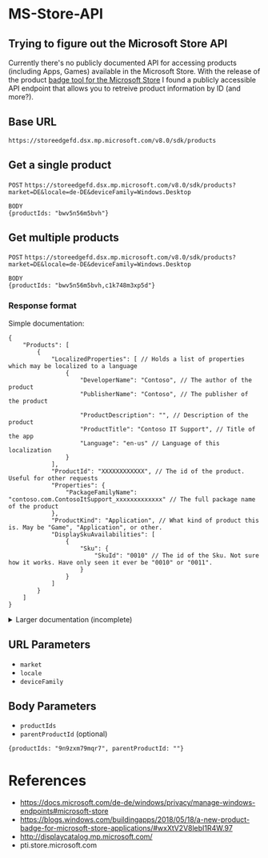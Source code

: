 # MS-Store-API
## Trying to figure out the Microsoft Store API

Currently there's no publicly documented API for accessing products (including Apps, Games) available in the Microsoft Store.
With the release of the product [badge tool for the Microsoft Store](https://blogs.windows.com/buildingapps/2018/05/18/a-new-product-badge-for-microsoft-store-applications/) I found a publicly accessible API endpoint that allows you to retreive product information by ID (and more?).

## Base URL
`https://storeedgefd.dsx.mp.microsoft.com/v8.0/sdk/products`

## Get a single product
`POST`
`https://storeedgefd.dsx.mp.microsoft.com/v8.0/sdk/products?market=DE&locale=de-DE&deviceFamily=Windows.Desktop`

```
BODY
{productIds: "bwv5n56m5bvh"}
```

## Get multiple products

`POST`
`https://storeedgefd.dsx.mp.microsoft.com/v8.0/sdk/products?market=DE&locale=de-DE&deviceFamily=Windows.Desktop`

```
BODY
{productIds: "bwv5n56m5bvh,c1k748m3xp5d"}
``` 

### Response format

Simple documentation:

```jsonc
{
    "Products": [
        {
            "LocalizedProperties": [ // Holds a list of properties which may be localized to a language
                {
                    "DeveloperName": "Contoso", // The author of the product
                    "PublisherName": "Contoso", // The publisher of the product

                    "ProductDescription": "", // Description of the product
                    "ProductTitle": "Contoso IT Support", // Title of the app
                    "Language": "en-us" // Language of this localization
                }
            ],
            "ProductId": "XXXXXXXXXXXX", // The id of the product. Useful for other requests
            "Properties": {
                "PackageFamilyName": "contoso.com.ContosoItSupport_xxxxxxxxxxxxx" // The full package name of the product
            },
            "ProductKind": "Application", // What kind of product this is. May be "Game", "Application", or other.
            "DisplaySkuAvailabilities": [
                {
                    "Sku": {
                        "SkuId": "0010" // The id of the Sku. Not sure how it works. Have only seen it ever be "0010" or "0011".
                    }
                }
            ]
        }
    ]
}
```

<details>
<summary>Larger documentation (incomplete)</summary>

```jsonc
{
    "Products": [
        {
            "LocalizedProperties": [
                {
                    "DeveloperName": "<DEVELOPER NAME>",
                    "PublisherName": "<PUBLISHER NAME>",
                    "Images": [
                        {
                            "Caption": "<CAPTION>",
                            "Height": /*<HEIGHT>*/,
                            "ImagePurpose": "<Logo OR Tile>",
                            "Uri": "<IMAGE URI>" // The URI is in the format: //<host>/<path>, lacking the schema. HTTPS is assumed.
                        }
                    ],
                    "ProductDescription": "<DESCRIPTION>",
                    "ProductTitle": "<TITLE>",
                    "SearchTitles": [ // A list of search tags
                        {
                            "SearchTitleString": "<SEARCH RESULTS TAG>",
                            "SearchTitleType": "SearchHint"
                        },
                    ],
                    "Language": "<LANGUAGE>",
                    "ShortDescription": "<SHORT DESCRIPTION>"
                }
            ],
            "MarketProperties": [
                {
                    "RelatedProducts": [] // A list of related products
                }
            ],
            "ProductId": "<PRODUCT ID>",
            "Properties": {
                "PackageFamilyName": "<PACKAGE NAME>"
            },
            "ProductKind": "<Game OR App>",
            "DisplaySkuAvailabilities": [
                {
                    "Sku": {
                        "SkuId": "<SKU ID>"
                    }
                },
            ],
            "AverageRating": /*<RATING IN NUMBER OF STARS (1 decimal place)>*/,
            "TotalRatingsCount": /*<NUMBER OF RATINGS>*/
        }
    ]
}
```
</details>

## URL Parameters

- `market`
- `locale`
- `deviceFamily`

## Body Parameters
- `productIds`
- `parentProductId` (optional)

```
{productIds: "9n9zxm79mqr7", parentProductId: ""}
```



# References
- https://docs.microsoft.com/de-de/windows/privacy/manage-windows-endpoints#microsoft-store
- https://blogs.windows.com/buildingapps/2018/05/18/a-new-product-badge-for-microsoft-store-applications/#wxXtV2V8lebI1R4W.97
- http://displaycatalog.mp.microsoft.com/
- pti.store.microsoft.com